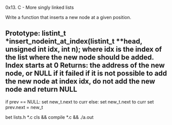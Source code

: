 0x13. C - More singly linked lists

Write a function that inserts a new node at a given position.

Prototype: listint_t *insert_nodeint_at_index(listint_t **head, unsigned int idx, int n);
where idx is the index of the list where the new node should be added. Index starts at 0
Returns: the address of the new node, or NULL if it failed
if it is not possible to add the new node at index idx, do not add the new node and return NULL
----------------------------------------

if prev == NULL: set new_t.next to curr
else:
  set new_t.next to curr
  set prev.next = new_t


bet lists.h *.c
cls && compile *.c && ./a.out
